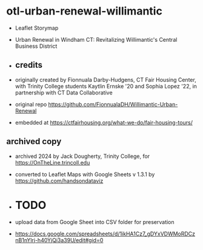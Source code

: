 # otl-urban-renewal-willimantic
- Leaflet Storymap
- Urban Renewal in Windham CT: Revitalizing Willimantic's Central Business District

- ## credits
- originally created by Fionnuala Darby-Hudgens, CT Fair Housing Center, with Trinity College students Kaytlin Ernske '20 and Sophia Lopez '22, in partnership with CT Data Collaborative
- original repo https://github.com/FionnualaDH/Willimantic-Urban-Renewal
- embedded at https://ctfairhousing.org/what-we-do/fair-housing-tours/

## archived copy
- archived 2024 by Jack Dougherty, Trinity College, for https://OnTheLine.trincoll.edu
- converted to Leaflet Maps with Google Sheets v 1.3.1 by https://github.com/handsondataviz

- # TODO
- upload data from Google Sheet into CSV folder for preservation
- https://docs.google.com/spreadsheets/d/1ikHA1Cz7_gDYxVDWMoRDCznB1nYlrj-h40YjQi3a39U/edit#gid=0

